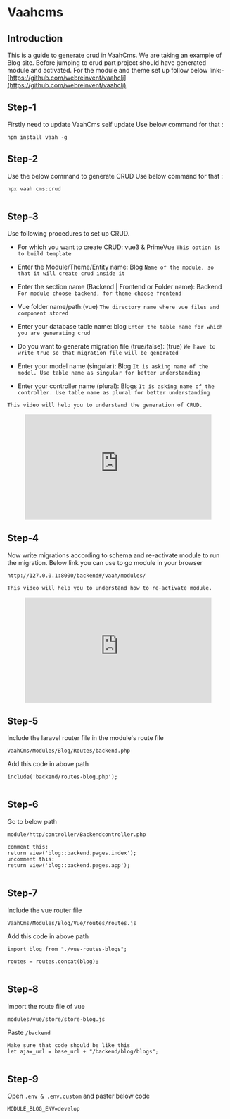 # Vaahcms

[comment]: <> ([[toc]])

## Introduction

This is a guide to generate crud in VaahCms. We are taking an example of Blog site.
Before jumping to crud part project should have generated module and activated.
For the module and theme set up follow below link:-
[https://github.com/webreinvent/vaahcli](https://github.com/webreinvent/vaahcli)

## Step-1
Firstly need to update VaahCms self update
Use below command for that :
```
npm install vaah -g
```

## Step-2
Use the below command to generate CRUD
Use below command for that :
```
npx vaah cms:crud
```
<img :src="$withBase('/images/step-2.png')">

## Step-3
Use following procedures to set up CRUD.

- For which you want to create CRUD: vue3 & PrimeVue ```This option is to build template```

- Enter the Module/Theme/Entity name: Blog ```Name of the module, so that it will create crud inside it```

- Enter the section name (Backend | Frontend or Folder name): Backend ```For module choose backend, for theme choose frontend```

- Vue folder name/path:(vue) ```The directory name where vue files and component stored```

- Enter your database table name: blog ```Enter the table name for which you are generating crud```

- Do you want to generate migration file (true/false):  (true) ```We have to write true so that migration file will be generated```

- Enter your model name (singular): Blog ```It is asking name of the model. Use table name as singular for better understanding```

- Enter your controller name (plural): Blogs ```It is asking name of the controller. Use table name as plural for better understanding```

```This video will help you to understand the generation of CRUD.```
<figure>
  <iframe src="https://img-v4.getdemo.dev/screenshot/cmd_T6jUDyV82j.mp4" frameborder="0" allowfullscreen="true" style="width: 100%; aspect-ratio: 16/9;"> </iframe>
</figure>

## Step-4
Now write migrations according to schema and re-activate module to run the migration.
Below link you can use to go module in your browser
```
http://127.0.0.1:8000/backend#/vaah/modules/
```
```This video will help you to understand how to re-activate module.```

<figure>
  <iframe src="https://img-v4.getdemo.dev/screenshot/chrome_j3WEb0p0h0.mp4" frameborder="0" allowfullscreen="true" style="width: 100%; aspect-ratio: 16/9;"> </iframe>
</figure>

## Step-5
Include the laravel router file in the module's route file

```VaahCms/Modules/Blog/Routes/backend.php```

Add this code in above path

```
include('backend/routes-blog.php');
```
<img :src="$withBase('/images/step-5.png')">

## Step-6
Go to below path

```module/http/controller/Backendcontroller.php```

```
comment this:
return view('blog::backend.pages.index');
uncomment this:
return view('blog::backend.pages.app');
```
<img :src="$withBase('/images/step-6.png')">

## Step-7
Include the vue router file

```VaahCms/Modules/Blog/Vue/routes/routes.js```

Add this code in above path
```
import blog from "./vue-routes-blogs";
   
routes = routes.concat(blog);
```
<img :src="$withBase('/images/step-7.png')">

## Step-8
Import the route file of vue

```modules/vue/store/store-blog.js```

Paste ```/backend```

```
Make sure that code should be like this
let ajax_url = base_url + "/backend/blog/blogs";
```
<img :src="$withBase('/images/step-8.png')">

## Step-9
Open ```.env & .env.custom``` and paster below code
```
MODULE_BLOG_ENV=develop
```
<img :src="$withBase('/images/step-9-a.png')">
<img :src="$withBase('/images/step-9-b.png')">